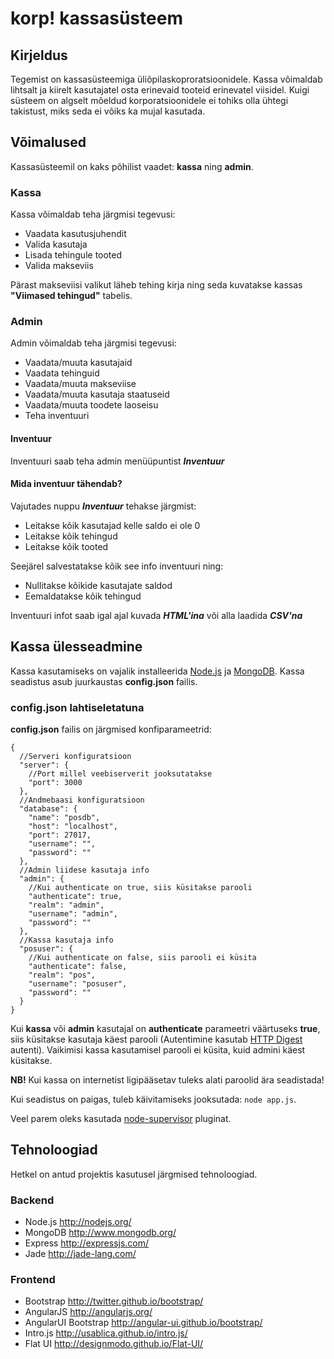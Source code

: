 # korp! kassasüsteem

## Kirjeldus

Tegemist on kassasüsteemiga üliõpilaskoproratsioonidele. Kassa võimaldab lihtsalt ja kiirelt kasutajatel osta erinevaid tooteid erinevatel viisidel. Kuigi süsteem on algselt mõeldud korporatsioonidele ei tohiks olla ühtegi takistust, miks seda ei võiks ka mujal kasutada.

## Võimalused
Kassasüsteemil on kaks põhilist vaadet: **kassa** ning **admin**.

### Kassa
Kassa võimaldab teha järgmisi tegevusi:

* Vaadata kasutusjuhendit
* Valida kasutaja
* Lisada tehingule tooted
* Valida makseviis

Pärast makseviisi valikut läheb tehing kirja ning seda kuvatakse kassas **"Viimased tehingud"** tabelis.

### Admin
Admin võimaldab teha järgmisi tegevusi:

* Vaadata/muuta kasutajaid
* Vaadata tehinguid
* Vaadata/muuta makseviise
* Vaadata/muuta kasutaja staatuseid
* Vaadata/muuta toodete laoseisu
* Teha inventuuri

#### Inventuur
Inventuuri saab teha admin menüüpuntist ***Inventuur***

#### Mida inventuur tähendab?
Vajutades nuppu ***Inventuur*** tehakse järgmist:

* Leitakse kõik kasutajad kelle saldo ei ole 0
* Leitakse kõik tehingud
* Leitakse kõik tooted

Seejärel salvestatakse kõik see info inventuuri ning:

* Nullitakse kõikide kasutajate saldod
* Eemaldatakse kõik tehingud

Inventuuri infot saab igal ajal kuvada ***HTML'ina*** või alla laadida ***CSV'na***

## Kassa ülesseadmine
Kassa kasutamiseks on vajalik installeerida [Node.js](http://nodejs.org/) ja [MongoDB](http://www.mongodb.org/).
Kassa seadistus asub juurkaustas **config.json** failis.

### config.json lahtiseletatuna
**config.json** failis on järgmised konfiparameetrid:

```
{
  //Serveri konfiguratsioon
  "server": {
  	//Port millel veebiserverit jooksutatakse
    "port": 3000
  },
  //Andmebaasi konfiguratsioon
  "database": {
    "name": "posdb",
    "host": "localhost",
    "port": 27017,
    "username": "",
    "password": ""
  },
  //Admin liidese kasutaja info
  "admin": {
  	//Kui authenticate on true, siis küsitakse parooli
    "authenticate": true,
    "realm": "admin",
    "username": "admin",
    "password": ""
  },
  //Kassa kasutaja info
  "posuser": {
  	//Kui authenticate on false, siis parooli ei küsita
    "authenticate": false,
    "realm": "pos",
    "username": "posuser",
    "password": ""
  }
}
```
Kui **kassa** või **admin** kasutajal on **authenticate** parameetri väärtuseks **true**, siis küsitakse kasutaja käest parooli (Autentimine kasutab [HTTP Digest](http://en.wikipedia.org/wiki/Digest_access_authentication) autenti). Vaikimisi kassa kasutamisel parooli ei küsita, kuid admini käest küsitakse.

**NB!** Kui kassa on internetist ligipääsetav tuleks alati paroolid ära seadistada!

Kui seadistus on paigas, tuleb käivitamiseks jooksutada: `node app.js`. 

Veel parem oleks kasutada [node-supervisor](https://github.com/isaacs/node-supervisor) pluginat.


## Tehnoloogiad
Hetkel on antud projektis kasutusel järgmised tehnoloogiad.

### Backend
* Node.js <http://nodejs.org/>
* MongoDB <http://www.mongodb.org/>
* Express <http://expressjs.com/>
* Jade <http://jade-lang.com/>

### Frontend
* Bootstrap <http://twitter.github.io/bootstrap/>
* AngularJS <http://angularjs.org/>
* AngularUI Bootstrap <http://angular-ui.github.io/bootstrap/>
* Intro.js <http://usablica.github.io/intro.js/>
* Flat UI <http://designmodo.github.io/Flat-UI/>